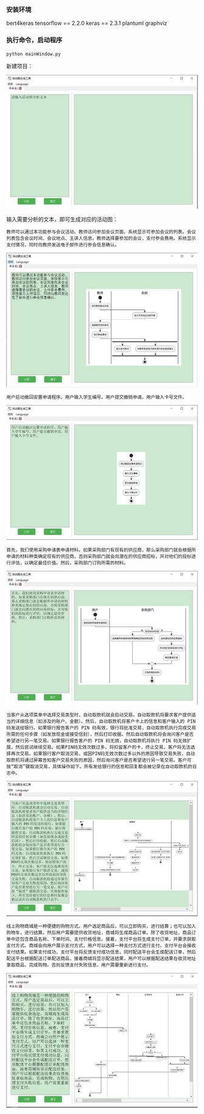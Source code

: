### 安装环境

bert4keras
tensorflow == 2.2.0
keras == 2.3.1
plantuml
graphviz

### 执行命令，启动程序

```
python mainWindow.py
```

新建项目：

![1706533504991](image/README/1722928269232.jpg)

输入需要分析的文本，即可生成对应的活动图：

```
教师可以通过本功能参与会议活动。教师访问参加会议页面。系统显示可参加会议的列表。会议列表包含会议时间、会议地点、主讲人信息。教师选择要参加的会议，支付参会费用。系统显示支付情况，同时向教师发送电子邮件进行参会信息确认。
```

![1706533649601](image/README/1722926165839.jpg)

```
用户启动撤回安置申请程序。用户输入学生编号。用户提交撤销申请。用户输入卡号文件。
```

![1706533649601](image/README/1722927993350.jpg)

```
首先，我们使用采购申请表申请材料。如果采购部门有现有的供应商，那么采购部门就会根据所申请的材料种类确定现有的供应商，否则采购部门就会向潜在的供应商招标，并对他们的投标进行评估，以确定最佳价值。然后，采购部门订购所需的材料。
```

![1706533649601](image/README/1722928058751.jpg)

```
当客户从选项菜单中选择交易类型时，自动取款机就会启动交易。自动取款机将要求客户提供适当的详细信息（如涉及的账户、金额）。然后，自动取款机将客户卡上的信息和客户输入的 PIN 码发送给银行。如果银行报告客户的 PIN 码有效，银行将批准交易，自动取款机执行完成交易所需的任何步骤（如发放现金或接受信封），然后打印收据。然后自动取款机将会询问客户是否希望进行另一笔交易。如果银行报告客户的 PIN 码无效，自动取款机将执行 PIN 码无效扩展，然后尝试继续交易。如果PIN码无效次数过多，将扣留客户的卡，终止交易，客户将无法选择再次交易。如果银行客户取消交易，或因PIN码无效次数过多以外的原因导致交易失败，自动取款机将通过屏幕告知客户交易失败的原因，然后询问客户是否希望进行另一笔交易。客户可按“取消”键取消交易，具体操作如下。所有发给银行的信息和回复都会被记录在自动取款机的日志中。
```

![1706533649601](image/README/1722928399315.jpg)

```
线上购物商城是一种便捷的购物方式。用户选定商品后，可以立即购买，进行结算；也可以加入购物车，进行结算。然后用户需要提供收货地址，商城将生成商品订单。除了收货地址，商品订单中还包含商品名称、下单时间、支付价格信息。接着，支付平台将生成支付订单，并要求获取支付方式。商城会向用户展示支付方式，用户可以选择一种支付方式进行支付。支付平台会接收支付结果。如果支付成功，支付平台将反馈支付成功信息，同时配送平台会生成配送订单，然后配送平台根据配送订单配送商品，接着商城将显示配送结果，用户可以根据配送结果在收货地址拿取商品，完成购物。否则反馈支付失败信息，用户需要重新进行支付。
```

![1706533649601](image/README/1722928496666.jpg)
